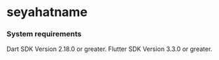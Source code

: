 
# seyahatname

### System requirements

Dart SDK Version 2.18.0 or greater.
Flutter SDK Version 3.3.0 or greater.
